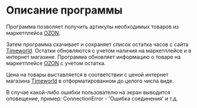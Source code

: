 # Описание программы #

Программа позволяет получить артикулы необходимых товаров из маркетплейса [OZON](https://www.ozon.ru/?__rr=1).

Затем программа скачивает и сохраняет список остатка часов с сайта [Timeworld](https://timeworld.ru/). 
Остатки обновляются с учетом наличия на маркетплейсе и в интернет магазине. Программа обновляет информацию о товаре
на маркетплейсе [OZON](https://www.ozon.ru/?__rr=1) с учетом остатка.

Цена на товары выставляется в соответствии с ценой интернет магазина [Timeworld](https://timeworld.ru/) 
в отформатированном до целого числа виде. 

В случае какой-либо ошибки пользователю на экран выводится оповещение, пример: ConnectionError - 'Ошибка соединения' и т.д.